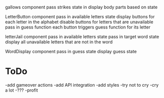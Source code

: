 gallows component
  pass strikes state in
  display body parts based on state

LetterButton component
  pass in available letters state
  display buttons for each letter in the alphabet
  disable buttons for letters that are unavailable
  pass in guess function
  each button triggers guess function for its letter

letterJail component
  pass in available letters state
  pass in target word state
  display all unavailable letters that are not in the word

WordDisplay component
  pass in guess state
  display guess state


ToDo
======================
-add gameover actions
-add API integration
-add styles
-try not to cry
-cry a lot
-???
-profit